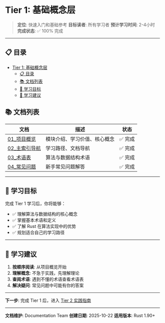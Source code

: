 # Tier 1: 基础概念层

> **定位**: 快速入门和基础参考
> **目标读者**: 所有学习者
> **预计学习时间**: 2-4小时
> **完成状态**: ✅ 100% 完成

---

## 📋 目录

- [Tier 1: 基础概念层](#tier-1-基础概念层)
  - [📋 目录](#-目录)
  - [📚 文档列表](#-文档列表)
  - [🎯 学习目标](#-学习目标)
  - [📖 学习建议](#-学习建议)

## 📚 文档列表

| 文档 | 描述 | 状态 |
|------|------|------|
| [01_项目概览](./01_项目概览.md) | 模块介绍、学习价值、核心概念 | ✅ 完成 |
| [02_主索引导航](./02_主索引导航.md) | 学习路径、文档导航 | ✅ 完成 |
| [03_术语表](./03_术语表.md) | 算法与数据结构术语 | ✅ 完成 |
| [04_常见问题](./04_常见问题.md) | 新手常见问题解答 | ✅ 完成 |

---

## 🎯 学习目标

完成 Tier 1 学习后，你将能够：

- ✅ 理解算法与数据结构的核心概念
- ✅ 掌握基本术语和定义
- ✅ 了解 Rust 在算法实现中的优势
- ✅ 规划适合自己的学习路径

---

## 📖 学习建议

1. **按顺序阅读**: 从项目概览开始
2. **理解概念**: 不急于实践，先理解理论
3. **查阅术语**: 遇到不懂的术语查看术语表
4. **解决疑问**: 常见问题中可能有你的答案

---

**下一步**: 完成 Tier 1 后，进入 [Tier 2 实践指南](../tier_02_guides/)

---

**文档维护**: Documentation Team
**创建日期**: 2025-10-22
**适用版本**: Rust 1.90+
